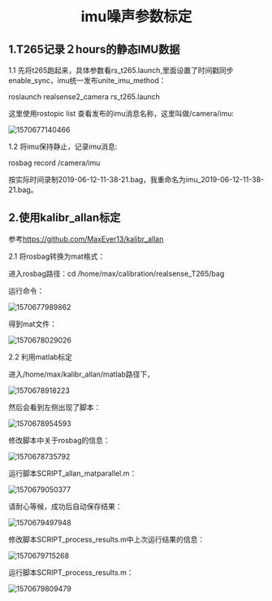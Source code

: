 # <center>imu噪声参数标定</center>

## 1.T265记录２hours的静态IMU数据

1.1 先将t265跑起来，具体参数看rs_t265.launch,里面设置了时间戳同步enable_sync，imu统一发布unite_imu_method：

roslaunch realsense2_camera rs_t265.launch

这里使用rostopic list 查看发布的imu消息名称，这里叫做/camera/imu:

![1570677140466](/home/max/.config/Typora/typora-user-images/1570677140466.png)

1.2  将imu保持静止，记录imu消息:

rosbag record /camera/imu

按实际时间录制2019-06-12-11-38-21.bag，我重命名为imu_2019-06-12-11-38-21.bag。

## 2.使用kalibr_allan标定

参考<https://github.com/MaxEver13/kalibr_allan>

2.1 将rosbag转换为mat格式：

进入rosbag路径：cd /home/max/calibration/realsense_T265/bag

运行命令：

![1570677989862](/home/max/.config/Typora/typora-user-images/1570677989862.png)

得到mat文件：

![1570678029026](/home/max/.config/Typora/typora-user-images/1570678029026.png)

2.2 利用matlab标定

进入/home/max/kalibr_allan/matlab路径下，

![1570678918223](/home/max/.config/Typora/typora-user-images/1570678918223.png)

然后会看到左侧出现了脚本：

![1570678954593](/home/max/.config/Typora/typora-user-images/1570678954593.png)

修改脚本中关于rosbag的信息：

![1570678735792](/home/max/.config/Typora/typora-user-images/1570678735792.png)

运行脚本SCRIPT_allan_matparallel.m：

![1570679050377](/home/max/.config/Typora/typora-user-images/1570679050377.png)

请耐心等候，成功后自动保存结果：

![1570679497948](/home/max/.config/Typora/typora-user-images/1570679497948.png)



修改脚本SCRIPT_process_results.m中上次运行结果的信息：

![1570679715268](/home/max/.config/Typora/typora-user-images/1570679715268.png)

运行脚本SCRIPT_process_results.m：

![1570679809479](/home/max/.config/Typora/typora-user-images/1570679809479.png)